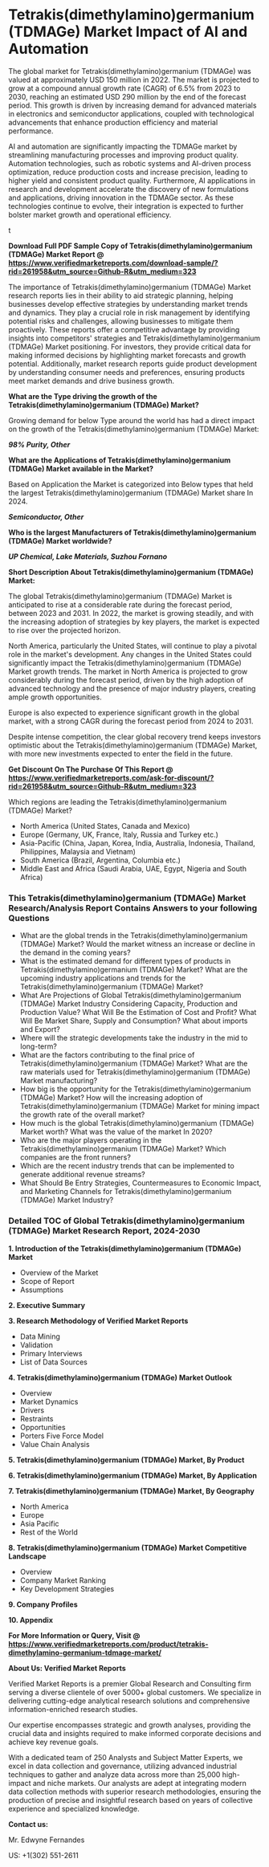 <meta name="title" content="Global Tetrakis(dimethylamino)germanium (TDMAGe) Market Impact of AI and Automation"><meta name="description" content="The global market for Tetrakis(dimethylamino)germanium (TDMAGe) was valued at approximately USD 150 million in 2022. The market is projected to grow at a compound annu"><meta name="title" content="Tetrakis(dimethylamino)germanium (TDMAGe) Market Size, Share, Scope, Trends, Growth, Opportunities, Analysis, Forecast"><h1>Tetrakis(dimethylamino)germanium (TDMAGe) Market Impact of AI and Automation</h1><p>The global market for Tetrakis(dimethylamino)germanium (TDMAGe) was valued at approximately USD 150 million in 2022. The market is projected to grow at a compound annual growth rate (CAGR) of 6.5% from 2023 to 2030, reaching an estimated USD 290 million by the end of the forecast period. This growth is driven by increasing demand for advanced materials in electronics and semiconductor applications, coupled with technological advancements that enhance production efficiency and material performance.</p><p>AI and automation are significantly impacting the TDMAGe market by streamlining manufacturing processes and improving product quality. Automation technologies, such as robotic systems and AI-driven process optimization, reduce production costs and increase precision, leading to higher yield and consistent product quality. Furthermore, AI applications in research and development accelerate the discovery of new formulations and applications, driving innovation in the TDMAGe sector. As these technologies continue to evolve, their integration is expected to further bolster market growth and operational efficiency.</p>t</p><p id="" class=""><strong>Download Full PDF Sample Copy of Tetrakis(dimethylamino)germanium (TDMAGe) Market Report @ <a href="https://www.verifiedmarketreports.com/download-sample/?rid=261958&utm_source=Github-R&utm_medium=323" target="_blank">https://www.verifiedmarketreports.com/download-sample/?rid=261958&utm_source=Github-R&utm_medium=323</a></strong></p><p>The importance of&nbsp;Tetrakis(dimethylamino)germanium (TDMAGe) Market research reports lies in their ability to aid strategic planning, helping businesses develop effective strategies by understanding market trends and dynamics. They play a crucial role in risk management by identifying potential risks and challenges, allowing businesses to mitigate them proactively. These reports offer a competitive advantage by providing insights into competitors' strategies and Tetrakis(dimethylamino)germanium (TDMAGe) Market positioning. For investors, they provide critical data for making informed decisions by highlighting market forecasts and growth potential. Additionally, market research reports guide product development by understanding consumer needs and preferences, ensuring products meet market demands and drive business growth.</p><p><strong>What are the&nbsp;Type driving the growth of the Tetrakis(dimethylamino)germanium (TDMAGe) Market?</strong></p><p id="" class="">Growing demand for below Type around the world has had a direct impact on the growth of the Tetrakis(dimethylamino)germanium (TDMAGe) Market:</p><em><strong>98% Purity, Other</strong></em></p><strong>What are the&nbsp;Applications&nbsp;of Tetrakis(dimethylamino)germanium (TDMAGe) Market available in the Market?</strong></p><p id="" class="">Based on Application the Market is categorized into Below types that held the largest Tetrakis(dimethylamino)germanium (TDMAGe) Market share In 2024.</p><em><strong>Semiconductor, Other</strong></em></p><strong>Who is the largest Manufacturers of Tetrakis(dimethylamino)germanium (TDMAGe) Market worldwide?</strong></p><p><em><strong>UP Chemical, Lake Materials, Suzhou Fornano</strong></em></p><p id="" class=""><strong>Short Description About Tetrakis(dimethylamino)germanium (TDMAGe) Market:</strong></p><p>The global Tetrakis(dimethylamino)germanium (TDMAGe) Market is anticipated to rise at a considerable rate during the forecast period, between 2023 and 2031. In 2022, the market is growing steadily, and with the increasing adoption of strategies by key players, the market is expected to rise over the projected horizon.</p><p>North America, particularly the United States, will continue to play a pivotal role in the market's development. Any changes in the United States could significantly impact the Tetrakis(dimethylamino)germanium (TDMAGe) Market growth trends. The market in North America is projected to grow considerably during the forecast period, driven by the high adoption of advanced technology and the presence of major industry players, creating ample growth opportunities.</p><p>Europe is also expected to experience significant growth in the global market, with a strong CAGR during the forecast period from 2024 to 2031.</p><p>Despite intense competition, the clear global recovery trend keeps investors optimistic about the Tetrakis(dimethylamino)germanium (TDMAGe) Market, with more new investments expected to enter the field in the future.</p><p id="" class=""><strong>Get Discount On The Purchase Of This Report @ <a href="https://www.verifiedmarketreports.com/ask-for-discount/?rid=261958&utm_source=Github-R&utm_medium=323" target="_blank">https://www.verifiedmarketreports.com/ask-for-discount/?rid=261958&utm_source=Github-R&utm_medium=323</a></strong></p>Which regions are leading the Tetrakis(dimethylamino)germanium (TDMAGe) Market?</p><ul><li>North America (United States, Canada and Mexico)</li><li>Europe (Germany, UK, France, Italy, Russia and Turkey etc.)</li><li>Asia-Pacific (China, Japan, Korea, India, Australia, Indonesia, Thailand, Philippines, Malaysia and Vietnam)</li><li>South America (Brazil, Argentina, Columbia etc.)</li><li>Middle East and Africa (Saudi Arabia, UAE, Egypt, Nigeria and South Africa)</li></ul><h3 id="" class="">This Tetrakis(dimethylamino)germanium (TDMAGe) Market Research/Analysis Report Contains Answers to your following Questions</h3><ul><li>What are the global trends in the Tetrakis(dimethylamino)germanium (TDMAGe) Market? Would the market witness an increase or decline in the demand in the coming years?</li><li>What is the estimated demand for different types of products in Tetrakis(dimethylamino)germanium (TDMAGe) Market? What are the upcoming industry applications and trends for the Tetrakis(dimethylamino)germanium (TDMAGe) Market?</li><li>What Are Projections of Global Tetrakis(dimethylamino)germanium (TDMAGe) Market Industry Considering Capacity, Production and Production Value? What Will Be the Estimation of Cost and Profit? What Will Be Market Share, Supply and Consumption? What about imports and Export?</li><li>Where will the strategic developments take the industry in the mid to long-term?</li><li>What are the factors contributing to the final price of Tetrakis(dimethylamino)germanium (TDMAGe) Market? What are the raw materials used for Tetrakis(dimethylamino)germanium (TDMAGe) Market manufacturing?</li><li>How big is the opportunity for the Tetrakis(dimethylamino)germanium (TDMAGe) Market? How will the increasing adoption of Tetrakis(dimethylamino)germanium (TDMAGe) Market for mining impact the growth rate of the overall market?</li><li>How much is the global Tetrakis(dimethylamino)germanium (TDMAGe) Market worth? What was the value of the market In 2020?</li><li>Who are the major players operating in the Tetrakis(dimethylamino)germanium (TDMAGe) Market? Which companies are the front runners?</li><li>Which are the recent industry trends that can be implemented to generate additional revenue streams?</li><li>What Should Be Entry Strategies, Countermeasures to Economic Impact, and Marketing Channels for Tetrakis(dimethylamino)germanium (TDMAGe) Market Industry?</li></ul><h3 id="" class="">Detailed TOC of Global Tetrakis(dimethylamino)germanium (TDMAGe) Market Research Report, 2024-2030</h3><p id="" class=""><strong>1. Introduction of the Tetrakis(dimethylamino)germanium (TDMAGe) Market</strong></p><ul><li>Overview of the Market</li><li>Scope of Report</li><li>Assumptions</li></ul><p id="" class=""><strong>2. Executive Summary</strong></p><p id="" class=""><strong>3. Research Methodology of Verified Market Reports</strong></p><ul><li>Data Mining</li><li>Validation</li><li>Primary Interviews</li><li>List of Data Sources</li></ul><p id="" class=""><strong>4. Tetrakis(dimethylamino)germanium (TDMAGe) Market Outlook</strong></p><ul><li>Overview</li><li>Market Dynamics</li><li>Drivers</li><li>Restraints</li><li>Opportunities</li><li>Porters Five Force Model</li><li>Value Chain Analysis</li></ul><p id="" class=""><strong>5. Tetrakis(dimethylamino)germanium (TDMAGe) Market, By Product</strong></p><p id="" class=""><strong>6. Tetrakis(dimethylamino)germanium (TDMAGe) Market, By Application</strong></p><p id="" class=""><strong>7. Tetrakis(dimethylamino)germanium (TDMAGe) Market, By Geography</strong></p><ul><li>North America</li><li>Europe</li><li>Asia Pacific</li><li>Rest of the World</li></ul><p id="" class=""><strong>8. Tetrakis(dimethylamino)germanium (TDMAGe) Market Competitive Landscape</strong></p><ul><li>Overview</li><li>Company Market Ranking</li><li>Key Development Strategies</li></ul><p id="" class=""><strong>9. Company Profiles</strong></p><p id="" class=""><strong>10. Appendix</strong></p><p id="" class=""><strong>For More Information or Query, Visit @ <a href="https://www.verifiedmarketreports.com/product/tetrakis-dimethylamino-germanium-tdmage-market/" target="_blank">https://www.verifiedmarketreports.com/product/tetrakis-dimethylamino-germanium-tdmage-market/</a></strong></p><p id="" class=""><strong>About Us: Verified Market Reports</strong></p><p id="" class="">Verified Market Reports is a premier Global Research and Consulting firm serving a diverse clientele of over 5000+ global customers. We specialize in delivering cutting-edge analytical research solutions and comprehensive information-enriched research studies.</p><p id="" class="">Our expertise encompasses strategic and growth analyses, providing the crucial data and insights required to make informed corporate decisions and achieve key revenue goals.</p><p id="" class="">With a dedicated team of 250 Analysts and Subject Matter Experts, we excel in data collection and governance, utilizing advanced industrial techniques to gather and analyze data across more than 25,000 high-impact and niche markets. Our analysts are adept at integrating modern data collection methods with superior research methodologies, ensuring the production of precise and insightful research based on years of collective experience and specialized knowledge.</p><p id="" class=""><strong>Contact us:</strong></p><p id="" class="">Mr. Edwyne Fernandes</p><p id="" class="">US: +1(302) 551-2611</p>